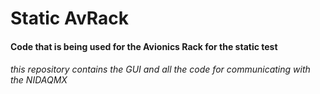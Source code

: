 # Static AvRack
#### Code that is being used for the Avionics Rack for the static test
###### this repository contains the GUI and all the code for communicating with the NIDAQMX
